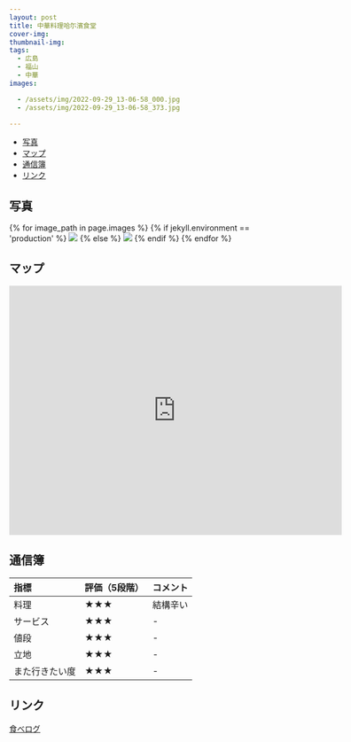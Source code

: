 ```yaml
---
layout: post
title: 中華料理哈尓濱食堂
cover-img: 
thumbnail-img: 
tags:
  - 広島
  - 福山
  - 中華
images:  

  - /assets/img/2022-09-29_13-06-58_000.jpg
  - /assets/img/2022-09-29_13-06-58_373.jpg
 
---
```




<!-- TOC -->

- [写真](#写真)
- [マップ](#マップ)
- [通信簿](#通信簿)
- [リンク](#リンク)

<!-- /TOC -->

## 写真

{% for image_path in page.images %}
{% if jekyll.environment == 'production' %}
<img src="https://raw.githubusercontent.com/taira1117/fukuyama_izakaya/master/{{ image_path }}">
{% else %}
<img src="{{ image_path }}">
{% endif %}
{% endfor %}

## マップ

<iframe src="https://www.google.com/maps/embed?pb=!1m14!1m8!1m3!1d1644.6944106094386!2d133.36917436561842!3d34.46765933094011!3m2!1i1024!2i768!4f13.1!3m3!1m2!1s0x35511109244b0335%3A0x21aa480c4be9147a!2z5Lit6I-v5paZ55CGIOWTiOWwk-a_sSDpo5_loII!5e0!3m2!1sja!2sjp!4v1685204762822!5m2!1sja!2sjp" width="600" height="450" style="border:0;" allowfullscreen="" loading="lazy" referrerpolicy="no-referrer-when-downgrade"></iframe>

## 通信簿

| 指標 | 評価（5段階） | コメント |
| :------ |:--- | :--- |
| 料理 | ★★★ | 結構辛い |
| サービス | ★★★ | - |
| 値段 | ★★★ | - |
| 立地 | ★★★ | - |
| また行きたい度 | ★★★ | - |

## リンク

[食べログ](https://tabelog.com/hiroshima/A3403/A340304/34002824/)